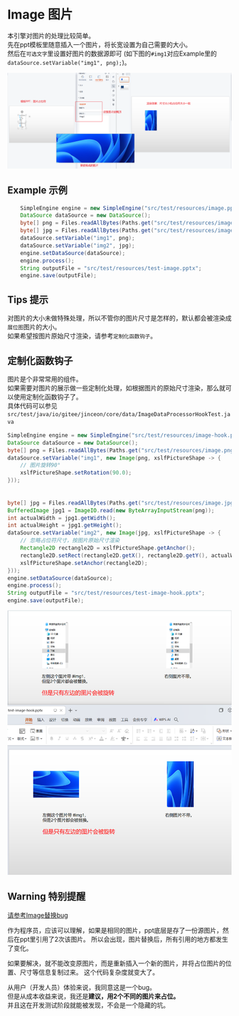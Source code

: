 # Image 图片
本引擎对图片的处理比较简单。  
先在ppt模板里随意插入一个图片，将长宽设置为自己需要的大小。  
然后在`可选文字`里设置好图片的数据源即可
(如下图的`#img1`对应Example里的`dataSource.setVariable("img1", png);`)。 

![image processor example](../images/image.png)
## Example 示例
```java
    SimpleEngine engine = new SimpleEngine("src/test/resources/image.pptx");
    DataSource dataSource = new DataSource();
    byte[] png = Files.readAllBytes(Paths.get("src/test/resources/image.png"));
    byte[] jpg = Files.readAllBytes(Paths.get("src/test/resources/image.jpg"));
    dataSource.setVariable("img1", png);
    dataSource.setVariable("img2", jpg);
    engine.setDataSource(dataSource);
    engine.process();
    String outputFile = "src/test/resources/test-image.pptx";
    engine.save(outputFile);
```
## Tips 提示
对图片的大小未做特殊处理，所以不管你的图片尺寸是怎样的，默认都会被渲染成`展位图`图片的大小。  
如果希望按图片原始尺寸渲染，请参考`定制化函数钩子`。

## 定制化函数钩子
图片是个非常常用的组件。  
如果需要对图片的展示做一些定制化处理，如根据图片的原始尺寸渲染，那么就可以使用定制化函数钩子了。  
具体代码可以参见`src/test/java/io/gitee/jinceon/core/data/ImageDataProcessorHookTest.java`

```java
SimpleEngine engine = new SimpleEngine("src/test/resources/image-hook.pptx");
DataSource dataSource = new DataSource();
byte[] png = Files.readAllBytes(Paths.get("src/test/resources/image.png"));
dataSource.setVariable("img1", new Image(png, xslfPictureShape -> {
    // 图片旋转90°
    xslfPictureShape.setRotation(90.0);
}));


byte[] jpg = Files.readAllBytes(Paths.get("src/test/resources/image.jpg"));
BufferedImage jpg1 = ImageIO.read(new ByteArrayInputStream(png));
int actualWidth = jpg1.getWidth();
int actualHeight = jpg1.getHeight();
dataSource.setVariable("img2", new Image(jpg, xslfPictureShape -> {
    // 忽略占位符尺寸，按图片原始尺寸渲染
    Rectangle2D rectangle2D = xslfPictureShape.getAnchor();
    rectangle2D.setRect(rectangle2D.getX(), rectangle2D.getY(), actualWidth, actualHeight);
    xslfPictureShape.setAnchor(rectangle2D);
}));
engine.setDataSource(dataSource);
engine.process();
String outputFile = "src/test/resources/test-image-hook.pptx";
engine.save(outputFile);
```

![图片定制化函数钩子](../images/image-hook.png)

## Warning 特别提醒
[请参考Image替换bug](https://gitee.com/jinceon/simple-ppt-engine/issues/I8C7K6)

作为程序员，应该可以理解，如果是相同的图片，ppt底层是存了一份源图片，然后在ppt里引用了2次该图片。
所以会出现，图片替换后，所有引用的地方都发生了变化。

如果要解决，就不能改变原图片，而是重新插入一个新的图片，并将占位图片的位置、尺寸等信息复制过来。
这个代码复杂度就变大了。

从用户（开发人员）体验来说，我同意这是一个bug。  
但是从成本收益来说，我还是**建议，用2个不同的图片来占位。**  
并且这在开发测试阶段就能被发现，不会是一个隐藏的坑。